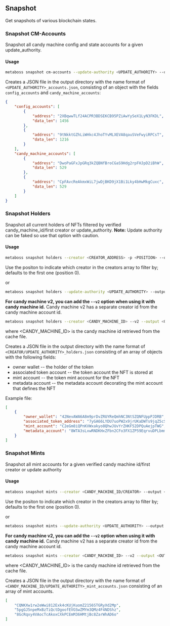 ## Snapshot

Get snapshots of various blockchain states.

### Snapshot CM-Accounts

Snapshot all candy machine config and state accounts for a given update_authority.

#### Usage

```bash
metaboss snapshot cm-accounts --update-authority <UPDATE_AUTHORITY> --output <OUTPUT_DIR>
```

Creates a JSON file in the output directory with the name format of `<UPDATE_AUTHORITY>_accounts.json`, consisting of an object with the fields `config_accounts` and `candy_machine_accounts`:

```json
{
    "config_accounts": [
        {
            "address": "2XBqwwTLf24ACPR3BDSEKCB95PZiAwYySeX1LyN3FKDL",
            "data_len": 1456
        },
        {
            "address": "9tNkktGZhLiWHkc4JhoTYvMLXEVA8qauSVeFwyiRPCsT",
            "data_len": 1216
        }
    ],
    "candy_machine_accounts": [
        {
            "address": "DwoPaGFxJpGRq3kZQBNfBroCGaS9Hdg2rpFHJpD2iBhW",
            "data_len": 529
        },
        {
            "address": "CpFAvcReAkmxWiL7jwDjBKD9jX1Bi1Lky4bHwMkgCuxc",
            "data_len": 529
        }
    ]
}
```

### Snapshot Holders

Snapshot all current holders of NFTs filtered by verified candy_machine_id/first creator or update_authority.
**Note:** Update authority can be faked so use that option with caution.

#### Usage

```bash
metaboss snapshot holders --creator <CREATOR_ADDRESS> -p <POSITION> --output <OUTPUT_DIR>
```

Use the positon to indicate which creator in the creators array to filter by; defaults to the first one (position 0).

or

```bash
metaboss snapshot holders --update-authority <UPDATE_AUTHORITY> --output <OUTPUT_DIR>
```

**For candy machine v2, you can add the `--v2` option when using it with candy machine id.**
Candy machine v2 has a separate creator id from the candy machine account id. 

```bash
metaboss snapshot holders --creator <CANDY_MACHINE_ID> --v2 --output <OUTPUT_DIR>
```
where <CANDY_MACHINE_ID> is the candy machine id retrieved from the cache file.

Creates a JSON file in the output directory with the name format of `<CREATOR/UPDATE_AUTHORITY>_holders.json` consisting of an array of objects with the following fields:

-   owner wallet -- the holder of the token
-   associated token account -- the token account the NFT is stored at
-   mint account -- the token mint account for the NFT
-   metadata account -- the metadata account decorating the mint account that defines the NFT

Example file:

```json
[
    {
        "owner_wallet": "42NevAWA6A8m9prDvZRUYReQmhNC3NtSZQNFUppPJDRB",
        "associated_token_address": "7yGA66LYDU7uoPW2x9jrUKaDWTs9jqZ5cSNKR1VaLQdw",
        "mint_account": "C2eGm8iQPnKVWxakyo8QhwJUvYrZHKF52DPQuAejpTWG",
        "metadata_account": "8WTA3sLxwRNDKHxZFbn2CFo3FX1ZP59EqrvuDPLbmmWV"
    }
]
```

### Snapshot Mints

Snapshot all mint accounts for a given verified candy machine id/first creator or update authority

#### Usage

```bash
metaboss snapshot mints --creator <CANDY_MACHINE_ID/CREATOR> --output <OUTPUT_DIR>
```

Use the positon to indicate which creator in the creators array to filter by; defaults to the first one (position 0).

or

```bash
metaboss snapshot mints --update-authority <UPDATE_AUTHORITY> --output <OUTPUT_DIR>
```

**For candy machine v2, you can add the `--v2` option when using it with candy machine id.**
Candy machine v2 has a separate creator id from the candy machine account id.

```bash
metaboss snapshot mints --creator <CANDY_MACHINE_ID> --v2 --output <OUTPUT_DIR>
```
where <CANDY_MACHINE_ID> is the candy machine id retrieved from the cache file.

Creates a JSON file in the output directory with the name format of `<CANDY_MACHINE_ID/UPDATE_AUTHORITY>_mint_accounts.json` consisting of an array of mint accounts.

```json
[
    "CQNKXw1rw2eWwi812Exk4cKUjKuomZ2156STGRyXd2Mp",
    "5pgGJ5npeMxBzTiQctDgoofEVGSwZMYm3QMz4F4NDShz",
    "8GcRqxy4VAocTcAkoxCXkPCEmM36HMtjBc8ZarWhAD6o"
]
```
